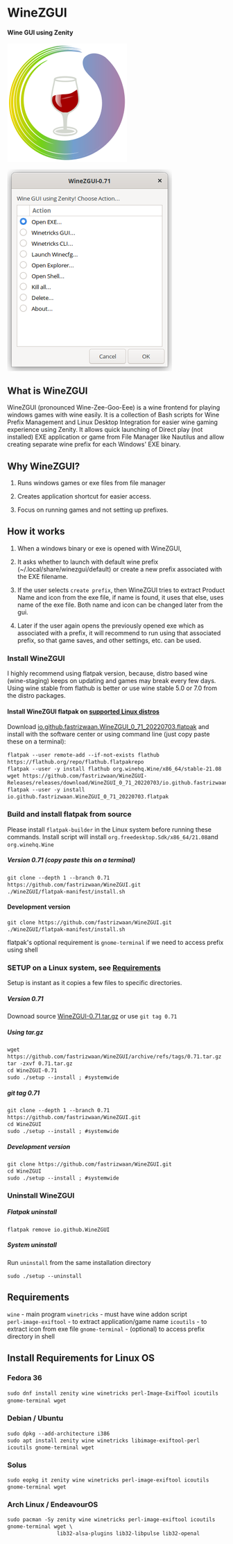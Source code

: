 # WineZGUI

#### Wine GUI using Zenity

![](https://raw.githubusercontent.com/fastrizwaan/WineZGUI/main/assets/winezgui.svg)

![](https://raw.githubusercontent.com/fastrizwaan/WineZGUI/main/screenshots/main-window.png)

## What is WineZGUI

WineZGUI (pronounced Wine-Zee-Goo-Eee) is a wine frontend for playing windows games with wine easily. It is a collection of Bash scripts for Wine Prefix Management and Linux Desktop Integration for easier wine gaming experience using Zenity. It allows quick launching of Direct play (not installed) EXE application or game from File Manager like Nautilus and allow creating separate wine prefix for each Windows' EXE binary.

## Why WineZGUI?

1. Runs windows games or exe files from file manager

2. Creates application shortcut for easier access.

3. Focus on running games and not setting up prefixes.

## How it works

1. When a windows binary or exe is opened with WineZGUI, 

2. It asks whether to launch with default wine prefix (~/.local/share/winezgui/default) or create a new prefix associated with the EXE filename. 

3. If the user selects `create prefix`, then WineZGUI tries to extract Product Name and icon from the exe file, if name is found, it uses that else, uses name of the exe file. Both name and icon can be changed later from the gui.

4. Later if the user again opens the previously opened exe which as associated with a prefix, it will recommend to run using that associated prefix, so that game saves, and other settings, etc. can be used.

### Install WineZGUI

I highly recommend using flatpak version, because, distro based wine (wine-staging) keeps on updating and games may break every few days. Using wine stable from flathub is better or use wine stable 5.0 or 7.0 from the distro packages.

#### Install WineZGUI flatpak on [supported Linux distros](https://flatpak.org/setup/)

Download [io.github.fastrizwaan.WineZGUI_0_71_20220703.flatpak](https://github.com/fastrizwaan/WineZGUI-Releases/releases/download/WineZGUI_0_71_20220703/io.github.fastrizwaan.WineZGUI_0_71_20220703.flatpak) and install with the software center or using command line (just copy paste these on a terminal):

```
flatpak --user remote-add --if-not-exists flathub https://flathub.org/repo/flathub.flatpakrepo
flatpak --user -y install flathub org.winehq.Wine/x86_64/stable-21.08
wget https://github.com/fastrizwaan/WineZGUI-Releases/releases/download/WineZGUI_0_71_20220703/io.github.fastrizwaan.WineZGUI_0_71_20220703.flatpak
flatpak --user -y install io.github.fastrizwaan.WineZGUI_0_71_20220703.flatpak
```

### Build and install flatpak from source

Please install `flatpak-builder` in the Linux system before running these commands. Install script will install `org.freedesktop.Sdk/x86_64/21.08`and `org.winehq.Wine`

##### Version 0.71 (copy paste this on a terminal)

```
git clone --depth 1 --branch 0.71 https://github.com/fastrizwaan/WineZGUI.git
./WineZGUI/flatpak-manifest/install.sh
```

#### Development version

```
git clone https://github.com/fastrizwaan/WineZGUI.git
./WineZGUI/flatpak-manifest/install.sh
```

flatpak's optional requirement is `gnome-terminal` if we need to access prefix using shell

### SETUP on a Linux system, see [Requirements](https://github.com/fastrizwaan/WineZGUI#requirements)

Setup is instant as it copies a few files to specific directories.

##### Version 0.71

Downoad source [WineZGUI-0.71.tar.gz](https://github.com/fastrizwaan/WineZGUI/archive/refs/tags/0.71.tar.gz) or use `git tag 0.71`

##### Using tar.gz

```
wget https://github.com/fastrizwaan/WineZGUI/archive/refs/tags/0.71.tar.gz
tar -zxvf 0.71.tar.gz
cd WineZGUI-0.71
sudo ./setup --install ; #systemwide
```

##### git tag 0.71

```
git clone --depth 1 --branch 0.71 https://github.com/fastrizwaan/WineZGUI.git
cd WineZGUI
sudo ./setup --install ; #systemwide
```

##### Development version

```
git clone https://github.com/fastrizwaan/WineZGUI.git
cd WineZGUI
sudo ./setup --install ; #systemwide
```

### Uninstall WineZGUI

##### Flatpak uninstall

```
flatpak remove io.github.WineZGUI
```

##### System  uninstall

Run `uninstall` from the same installation directory 

```
sudo ./setup --uninstall
```

## Requirements

`wine` - main program
`winetricks` - must have wine addon script
`perl‑image‑exiftool` - to extract application/game name
`icoutils` - to extract icon from exe file
`gnome-terminal` - (optional) to access prefix directory in shell

## Install Requirements for Linux OS

### Fedora 36

`sudo dnf install zenity wine winetricks perl-Image-ExifTool icoutils gnome-terminal wget`

### Debian / Ubuntu

```
sudo dpkg --add-architecture i386
sudo apt install zenity wine winetricks libimage-exiftool-perl icoutils gnome-terminal wget
```

### Solus

```
sudo eopkg it zenity wine winetricks perl-image-exiftool icoutils gnome-terminal wget
```

### Arch Linux / EndeavourOS

```
sudo pacman -Sy zenity wine winetricks perl-image-exiftool icoutils gnome-terminal wget \
                lib32-alsa-plugins lib32-libpulse lib32-openal
```
